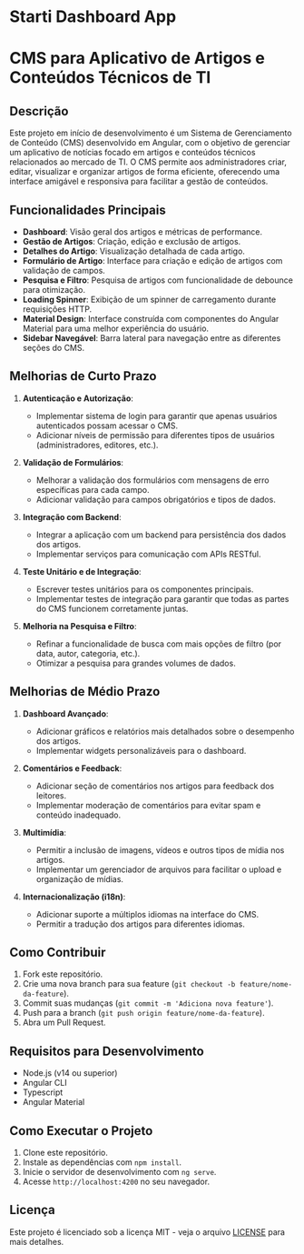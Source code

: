 # Starti Dashboard App

# CMS para Aplicativo de Artigos e Conteúdos Técnicos de TI

## Descrição

Este projeto em início de desenvolvimento é um Sistema de Gerenciamento de Conteúdo (CMS) desenvolvido em Angular, com o objetivo de gerenciar um aplicativo de notícias focado em artigos e conteúdos técnicos relacionados ao mercado de TI. O CMS permite aos administradores criar, editar, visualizar e organizar artigos de forma eficiente, oferecendo uma interface amigável e responsiva para facilitar a gestão de conteúdos.

## Funcionalidades Principais

- **Dashboard**: Visão geral dos artigos e métricas de performance.
- **Gestão de Artigos**: Criação, edição e exclusão de artigos.
- **Detalhes do Artigo**: Visualização detalhada de cada artigo.
- **Formulário de Artigo**: Interface para criação e edição de artigos com validação de campos.
- **Pesquisa e Filtro**: Pesquisa de artigos com funcionalidade de debounce para otimização.
- **Loading Spinner**: Exibição de um spinner de carregamento durante requisições HTTP.
- **Material Design**: Interface construída com componentes do Angular Material para uma melhor experiência do usuário.
- **Sidebar Navegável**: Barra lateral para navegação entre as diferentes seções do CMS.

## Melhorias de Curto Prazo

1. **Autenticação e Autorização**:
   - Implementar sistema de login para garantir que apenas usuários autenticados possam acessar o CMS.
   - Adicionar níveis de permissão para diferentes tipos de usuários (administradores, editores, etc.).

2. **Validação de Formulários**:
   - Melhorar a validação dos formulários com mensagens de erro específicas para cada campo.
   - Adicionar validação para campos obrigatórios e tipos de dados.

3. **Integração com Backend**:
   - Integrar a aplicação com um backend para persistência dos dados dos artigos.
   - Implementar serviços para comunicação com APIs RESTful.

4. **Teste Unitário e de Integração**:
   - Escrever testes unitários para os componentes principais.
   - Implementar testes de integração para garantir que todas as partes do CMS funcionem corretamente juntas.

5. **Melhoria na Pesquisa e Filtro**:
   - Refinar a funcionalidade de busca com mais opções de filtro (por data, autor, categoria, etc.).
   - Otimizar a pesquisa para grandes volumes de dados.

## Melhorias de Médio Prazo

1. **Dashboard Avançado**:
   - Adicionar gráficos e relatórios mais detalhados sobre o desempenho dos artigos.
   - Implementar widgets personalizáveis para o dashboard.

3. **Comentários e Feedback**:
   - Adicionar seção de comentários nos artigos para feedback dos leitores.
   - Implementar moderação de comentários para evitar spam e conteúdo inadequado.

4. **Multimídia**:
   - Permitir a inclusão de imagens, vídeos e outros tipos de mídia nos artigos.
   - Implementar um gerenciador de arquivos para facilitar o upload e organização de mídias.

5. **Internacionalização (i18n)**:
   - Adicionar suporte a múltiplos idiomas na interface do CMS.
   - Permitir a tradução dos artigos para diferentes idiomas.

## Como Contribuir

1. Fork este repositório.
2. Crie uma nova branch para sua feature (`git checkout -b feature/nome-da-feature`).
3. Commit suas mudanças (`git commit -m 'Adiciona nova feature'`).
4. Push para a branch (`git push origin feature/nome-da-feature`).
5. Abra um Pull Request.

## Requisitos para Desenvolvimento

- Node.js (v14 ou superior)
- Angular CLI
- Typescript
- Angular Material

## Como Executar o Projeto

1. Clone este repositório.
2. Instale as dependências com `npm install`.
3. Inicie o servidor de desenvolvimento com `ng serve`.
4. Acesse `http://localhost:4200` no seu navegador.

## Licença

Este projeto é licenciado sob a licença MIT - veja o arquivo [LICENSE](LICENSE) para mais detalhes.

